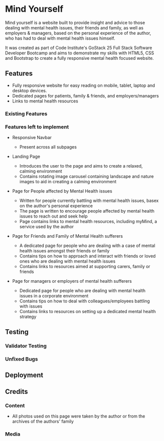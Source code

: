 # Mind Yourself

Mind yourself is a website built to provide insight and advice to those dealing with mental health issues, their friends and family, as well as employers & managers, based on the personal experience of the author, who has had to deal with mental health issues himself.

It was created as part of Code Institute's GoStack 25 Full Stack Software Developer Bootcamp and aims to demonstrate my skills with HTML5, CSS and Bootstrap to create a fully responsive mental health focused website.

## Features

- Fully responsive website for easy reading on mobile, tablet, laptop and desktop devices.
- Dedicated pages for patients, family & friends, and employers/managers
- Links to mental health resources

### Existing Features


### Features left to implement

- Responsive Navbar
  - Present across all subpages
    
- Landing Page
  - Introduces the user to the page and aims to create a relaxed, calming environment
  - Contains rotating image carousel containing landscape and nature images to aid in creating a calming environment

- Page for People affected by Mental Health issues
  -  Written for people currently battling with mental health issues, basex on the author's personal experience
  -  The page is written to encourage people affected by mental health issues to reach out and seek help
  -  Page contains links to mental health resources, including myMind, a service used by the author

- Page for Friends and Family of Mental Health sufferers
  - A dedicated page for people who are dealing with a case of mental health issues amongst their friends or family
  - Contains tips on how to approach and interact with friends or loved ones who are dealing with mental health issues
  - Contains links to resources aimed at supporting carers, family or friends
 
- Page for managers or employers of mental health sufferers
  - Dedicated page for people who are dealing with mental health issues in a corporate environment
  - Contains tips on how to deal with colleagues/employees battling with issues
  - Contains links to resources on setting up a dedicated mental health strategy

## Testing


### Validator Testing


### Unfixed Bugs


## Deployment


## Credits


### Content

- All photos used on this page were taken by the author or from the archives of the authors' family

### Media
